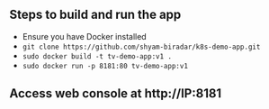 ## Steps to build and run the app
 - Ensure you have Docker installed
 - `git clone https://github.com/shyam-biradar/k8s-demo-app.git`
 - `sudo docker build -t tv-demo-app:v1 .` 
 - `sudo docker run -p 8181:80 tv-demo-app:v1`

## Access web console at http://IP:8181
